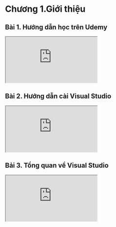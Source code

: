 # Chương 1.Giới thiệu

## Bài 1. Hướng dẫn học trên Udemy

<div class="videoZen">
  <iframe src="https://drive.google.com/file/d/17a-0LeXLJzgBCqfJjQsuLeZGCchs08yZ/preview" allow="autoplay"></iframe>
</div>

## Bài 2. Hướng dẫn cài Visual Studio

<div class="videoZen">
  <iframe src="https://drive.google.com/file/d/1x7UWG8rxrli8qOJlQXi3faSZApBL7B6M/preview" allow="autoplay"></iframe>
</div>

## Bải 3. Tổng quan về Visual Studio

<div class="videoZen">
  <iframe src="https://drive.google.com/file/d/1-pNJanpbkvRi6ApwyJPeyIBUPgPneItS/preview" allow="autoplay"></iframe>
</div>
